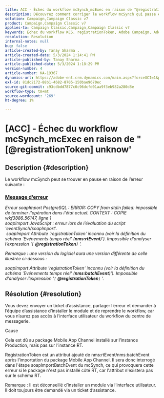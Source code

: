 ```yaml
---
title: ACC - Échec du workflow mcSynch_mcExec en raison de "@registrationToken unknow"
description: Découvrez comment corriger le workflow mcSynch qui passe en pause en raison d’une erreur lors de l’évaluation du script 'eventSynch/soapImport'.
solution: Campaign,Campaign Classic v7
product: Campaign,Campaign Classic v7
applies-to: Campaign Classic,Campaign,Campaign Classic v7
keywords: Échec du workflow KCS, registrationToken, Adobe Campaign, Adobe Campaign Classic, ACC, mcSynch_mcExec, résolution des problèmes
resolution: Resolution
internal-notes: null
bug: false
article-created-by: Tanay Sharma .
article-created-date: 5/3/2024 1:14:41 PM
article-published-by: Tanay Sharma .
article-published-date: 5/3/2024 1:18:29 PM
version-number: 4
article-number: KA-19367
dynamics-url: https://adobe-ent.crm.dynamics.com/main.aspx?forceUCI=1&pagetype=entityrecord&etn=knowledgearticle&id=3ba19b17-4f09-ef11-9f8a-6045bd026dc7
exl-id: 81dc2172-88b1-4682-8705-150bae9670ec
source-git-commit: c93cdbdd7877c0c96dcfd01aa9f3eb982a280d8e
workflow-type: tm+mt
source-wordcount: '269'
ht-degree: 1%

---
```


# [ACC] - Échec du workflow mcSynch_mcExec en raison de &quot;[@registrationToken] unknow&#39;

## Description {#description}


Le workflow mcSynch peut se trouver en pause en raison de l’erreur suivante :



### <u>Message d’erreur</u>

*Erreur soapImport PostgreSQL : ERROR: COPY from stdin failed: impossible de terminer l&#39;opération dans l&#39;état actuel. CONTEXT : COPIE wkf3886_56147, ligne 1
<br>soapImport JavaScript : erreur lors de l’évaluation du script &#39;eventSynch/soapImport&#39;.
<br> soapImport Attribute &#39;registrationToken&#39; inconnu (voir la définition du schéma &#39;Evénements temps réel&#39; (<b>nms:rtEvent</b>)&#39;). Impossible d’analyser l’expression &#39;`[` <b>@registrationToken</b>`]` &#39;.*

*Remarque : une version du logiciel aura une version différente de celle illustrée ci-dessous :*

*soapImport Attribute &#39;registrationToken&#39; inconnu (voir la définition du schéma &#39;Evénements temps réel&#39; (<b>nms:batchEvent</b>)&#39;). Impossible d’analyser l’expression &#39;`[` <b>@registrationToken</b>`]` &#39;.*


## Résolution {#resolution}


Vous devez envoyer un ticket d’assistance, partager l’erreur et demander à l’équipe d’assistance d’installer le module et de reprendre le workflow, car vous n’aurez pas accès à l’interface utilisateur du workflow du centre de messagerie.



Cause

Cela est dû au package Mobile App Channel installé sur l’instance Production, mais pas sur l’instance RT.

RegistrationToken est un attribut ajouté de nms:rtEvent/nms:batchEvent après l’importation du package Mobile App Channel. Il sera donc interrogé dans l&#39;étape soapImportBatchEvent du mcSynch, ce qui provoquera cette erreur si le package n&#39;est pas installé côté RT, car l&#39;attribut n&#39;existera pas sur le schéma RT.



Remarque : Il est déconseillé d’installer un module via l’interface utilisateur. Il doit toujours être demandé via un ticket d’assistance.
